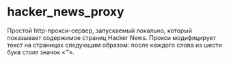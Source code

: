 # hacker_news_proxy
Простой http-прокси-сервер,
запускаемый локально, который показывает содержимое страниц Hacker News. 
Прокси модифицирует текст на страницах следующим образом: 
после каждого слова из шести букв стоит значок «™».
